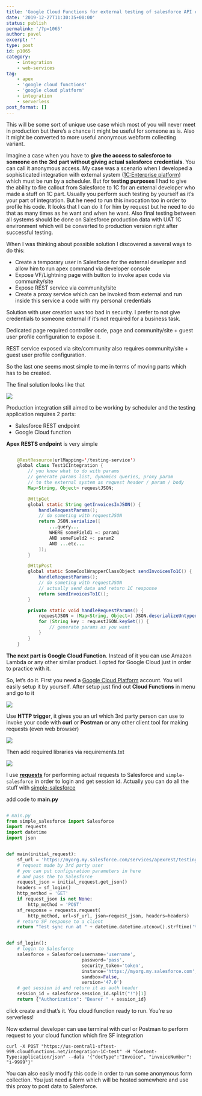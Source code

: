 ```yaml
---
title: 'Google Cloud Functions for external testing of salesforce API endpoints'
date: '2019-12-27T11:30:35+00:00'
status: publish
permalink: '/?p=1065'
author: pavel
excerpt: ''
type: post
id: p1065
category:
    - integration
    - web-services
tag:
    - apex
    - 'google cloud functions'
    - 'google cloud platform'
    - integration
    - serverless
post_format: []
---
```

This will be some sort of unique use case which most of you will never meet in production but there’s a chance it might be useful for someone as is. Also it might be converted to more useful anonymous webform collecting variant.

Imagine a case when you have to **give the access to salesforce to someone on the 3rd part without giving actual salesforce credentials**. You can call it anonymous access. My case was a scenario when I developed a sophisticated integration with external system ([1C:Enterprise platform](https://en.wikipedia.org/wiki/1C_Company)) which must be run by a scheduler. But for **testing purposes** I had to give the ability to fire callout from Salesforce to 1C for an external developer who made a stuff on 1C part. Usually you perform such testing by yourself as it’s your part of integration. But he need to run this invocation too in order to profile his code. It looks that I can do it for him by request but he need to do that as many times as he want and when he want. Also final testing between all systems should be done on Salesforce production data with UAT 1C environment which will be converted to production version right after successful testing.

When I was thinking about possible solution I discovered a several ways to do this:

- Create a temporary user in Salesforce for the external developer and allow him to run apex command via developer console
- Expose VF/Lightning page with button to invoke apex code via community/site
- Expose REST service via community/site
- Create a proxy service which can be invoked from external and run inside this service a code with my personal credentials

Solution with user creation was too bad in security. I prefer to not give credentials to someone external if it’s not required for a business task.

Dedicated page required controller code, page and community/site + guest user profile configuration to expose it.

REST service exposed via site/community also requires community/site + guest user profile configuration.

So the last one seems most simple to me in terms of moving parts which has to be created.

The final solution looks like that


![](`${process.env.BACKEND_URL}/images/p1065/p3.png`)

Production integration still aimed to be working by scheduler and the testing application requires 2 parts:

- Salesforce REST endpoint
- Google Cloud function

**Apex RESTS endpoint** is very simple

```java

    @RestResource(urlMapping='/testing-service')
    global class Test1CIntegration {
        // you know what to do with params
        // generate params list, dynamics queries, proxy param
        // to the external system as request header / param / body
        Map<String, Object> requestJSON;

        @HttpGet
        global static String getInvoicesInJSON() {
            handleRequestParams();
            // do someting with requestJSON
            return JSON.serialize([
                ...query...
                WHERE someField1 =: param1
                AND someField2 =: param2
                AND ...etc...
            ]);
        }

        @HttpPost
        global static SomeCoolWrapperClassObject sendInvoicesTo1C() {
            handleRequestParams();
            // do someting with requestJSON
            // actually send data and return 1C response
            return sendInvoicesTo1C();
        }

        private static void handleRequestParams() {
            requestJSON = (Map<String, Object>) JSON.deserializeUntyped(RestContext.request.requestBody.toString());
            for (String key : requestJSON.keySet()) {
                // generate params as you want
            }
        }
    }
```

**The next part is Google Cloud Function**. Instead of it you can use Amazon Lambda or any other similar product. I opted for Google Cloud just in order to practice with it.

So, let’s do it. First you need a [Google Cloud Platform](https://cloud.google.com/) account. You will easily setup it by yourself. After setup just find out **Cloud Functions** in menu and go to it



![](images/p1065/i4.png)


Use **HTTP trigger**, it gives you an url which 3rd party person can use to invoke your code with **curl** or **Postman** or any other client tool for making requests (even web browser)


![](images/p1065/image-831x1024.png)

Then add required libraries via requirements.txt


![](images/p1065/image-1.png)


I use **[requests](https://github.com/psf/requests)** for performing actual requests to Salesforce
and `simple-salesforce` in order to login and get session id. Actually you can do all the stuff with [simple-salesforce ](https://github.com/simple-salesforce/simple-salesforce)

add code to **main.py**

```python

# main.py
from simple_salesforce import Salesforce
import requests
import datetime
import json


def main(initial_request):
    sf_url = 'https://myorg.my.salesforce.com/services/apexrest/testing-service'
    # request made by 3rd party user
    # you can put configuration parameters in here
    # and pass the to Salesforce
    request_json = initial_request.get_json()
    headers = sf_login()
    http_method = 'GET'
    if request_json is not None:
        http_method = 'POST'
    sf_response = requests.request(
        http_method, url=sf_url, json=request_json, headers=headers)
    # return SF response to a client
    return "Test sync run at " + datetime.datetime.utcnow().strftime('%Y-%m-%d %H:%M:%S') + " (UTC)" + "\n Salesforce Response: " + sf_response.json()


def sf_login():
    # login to Salesforce
    salesforce = Salesforce(username='username',
                            password='pass',
                            security_token='token',
                            instance='https://myorg.my.salesforce.com',
                            sandbox=False,
                            version='47.0')
    # get session id and return it as auth header
    session_id = salesforce.session_id.split("!")[1]
    return {"Authorization": "Bearer " + session_id}

```

click create and that’s it. You cloud function ready to run. You’re so serverless!

Now external developer can use terminal with curl or Postman to perform request to your cloud function which fire SF integration

`curl -X POST "https://us-central1-sftest-999.cloudfunctions.net/integration-1C-test"
    -H "Content-Type:application/json"
    --data '{"docType":"Invoice", "invoiceNumber": "i-9999"}'`

You can also easily modify this code in order to run some anonymous form collection. You just need a form which will be hosted somewhere and use this proxy to post data to Salesforce.